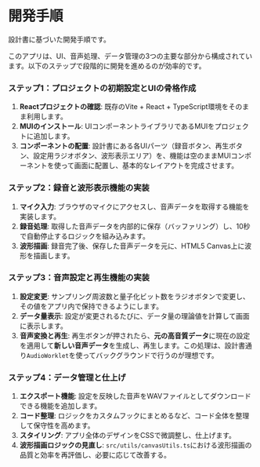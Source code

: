 # 開発手順

設計書に基づいた開発手順です。

このアプリは、UI、音声処理、データ管理の3つの主要な部分から構成されています。以下のステップで段階的に開発を進めるのが効率的です。

### ステップ1：プロジェクトの初期設定とUIの骨格作成
1.  **Reactプロジェクトの確認**: 既存のVite + React + TypeScript環境をそのまま利用します。
2.  **MUIのインストール**: UIコンポーネントライブラリであるMUIをプロジェクトに追加します。
3.  **コンポーネントの配置**: 設計書にある各UIパーツ（録音ボタン、再生ボタン、設定用ラジオボタン、波形表示エリア）を、機能は空のままMUIコンポーネントを使って画面に配置し、基本的なレイアウトを完成させます。

### ステップ2：録音と波形表示機能の実装
1.  **マイク入力**: ブラウザのマイクにアクセスし、音声データを取得する機能を実装します。
2.  **録音処理**: 取得した音声データを内部的に保存（バッファリング）し、10秒で自動停止するロジックを組み込みます。
3.  **波形描画**: 録音完了後、保存した音声データを元に、HTML5 Canvas上に波形を描画します。

### ステップ3：音声設定と再生機能の実装
1.  **設定変更**: サンプリング周波数と量子化ビット数をラジオボタンで変更し、その値をアプリ内で保持できるようにします。
2.  **データ量表示**: 設定が変更されるたびに、データ量の理論値を計算して画面に表示します。
3.  **音声変換と再生**: 再生ボタンが押されたら、**元の高音質データ**に現在の設定を適用して**新しい音声データ**を生成し、再生します。この処理は、設計書通り`AudioWorklet`を使ってバックグラウンドで行うのが理想です。

### ステップ4：データ管理と仕上げ
1.  **エクスポート機能**: 設定を反映した音声をWAVファイルとしてダウンロードできる機能を追加します。
2.  **コード整理**: ロジックをカスタムフックにまとめるなど、コード全体を整理して保守性を高めます。
3.  **スタイリング**: アプリ全体のデザインをCSSで微調整し、仕上げます。
4.  **波形描画ロジックの見直し**: `src/utils/canvasUtils.ts`における波形描画の品質と効率を再評価し、必要に応じて改善する。
